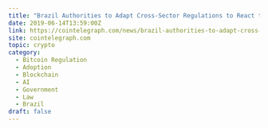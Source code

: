 ```yaml
---
title: "Brazil Authorities to Adapt Cross-Sector Regulations to React to Digital Transformation"
date: 2019-06-14T13:59:00Z
link: https://cointelegraph.com/news/brazil-authorities-to-adapt-cross-sector-regulations-to-react-to-digital-transformation?utm_medium=RSS&utm_source=hune
site: cointelegraph.com
topic: crypto
category:
  - Bitcoin Regulation
  - Adoption
  - Blockchain
  - AI
  - Government
  - Law
  - Brazil
draft: false
---
```

